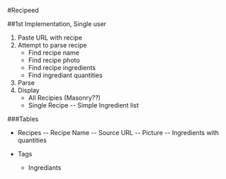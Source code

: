 #Recipeed

##1st Implementation, Single user

1. Paste URL with recipe
2. Attempt to parse recipe
	- Find recipe name
	- Find recipe photo
	- Find recipe ingredients
	- Find ingrediant quantities
3. Parse
4. Display 
 	- All Recipies (Masonry??)
 	- Single Recipe
 		-- Simple Ingredient list


###Tables
- Recipes
	-- Recipe Name
	-- Source URL
	-- Picture
	-- Ingredients with quantities
	
- Tags
	- Ingrediants

	